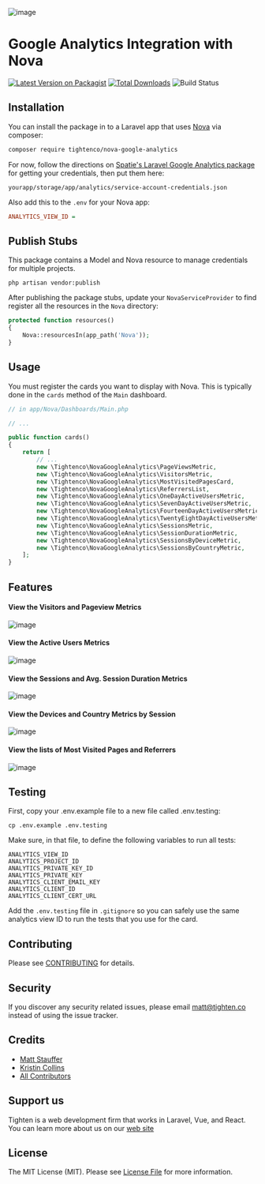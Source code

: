 ![image](https://repository-images.githubusercontent.com/145988439/fe2db000-7296-11eb-85c9-0c4d22f99125)

# Google Analytics Integration with Nova

[![Latest Version on Packagist](https://img.shields.io/packagist/v/tightenco/nova-google-analytics.svg?style=flat-square)](https://packagist.org/packages/tightenco/nova-google-analytics)
[![Total Downloads](https://img.shields.io/packagist/dt/tightenco/nova-google-analytics.svg?style=flat-square)](https://packagist.org/packages/tightenco/nova-google-analytics)
![Build Status](https://github.com/tighten/nova-google-analytics/actions/workflows/run-tests.yml/badge.svg)


## Installation

You can install the package in to a Laravel app that uses [Nova](https://nova.laravel.com) via composer:

```bash
composer require tightenco/nova-google-analytics
```

For now, follow the directions
on [Spatie's Laravel Google Analytics package](https://github.com/spatie/laravel-analytics) for getting your
credentials, then put them here:

```
yourapp/storage/app/analytics/service-account-credentials.json
```

Also add this to the `.env` for your Nova app:

```ini
ANALYTICS_VIEW_ID =
```

## Publish Stubs

This package contains a Model and Nova resource to manage credentials for multiple projects.

```
php artisan vendor:publish
```

After publishing the package stubs, update your `NovaServiceProvider` to find register all the resources in the `Nova`
directory:

```php
protected function resources()
{
    Nova::resourcesIn(app_path('Nova'));
}
```

## Usage

You must register the cards you want to display with Nova. This is typically done in the `cards` method of the `Main`
dashboard.

```php
// in app/Nova/Dashboards/Main.php

// ...

public function cards()
{
    return [
        // ...
        new \Tightenco\NovaGoogleAnalytics\PageViewsMetric,
        new \Tightenco\NovaGoogleAnalytics\VisitorsMetric,
        new \Tightenco\NovaGoogleAnalytics\MostVisitedPagesCard,
        new \Tightenco\NovaGoogleAnalytics\ReferrersList,
        new \Tightenco\NovaGoogleAnalytics\OneDayActiveUsersMetric,
        new \Tightenco\NovaGoogleAnalytics\SevenDayActiveUsersMetric,
        new \Tightenco\NovaGoogleAnalytics\FourteenDayActiveUsersMetric,
        new \Tightenco\NovaGoogleAnalytics\TwentyEightDayActiveUsersMetric,
        new \Tightenco\NovaGoogleAnalytics\SessionsMetric,
        new \Tightenco\NovaGoogleAnalytics\SessionDurationMetric,
        new \Tightenco\NovaGoogleAnalytics\SessionsByDeviceMetric,
        new \Tightenco\NovaGoogleAnalytics\SessionsByCountryMetric,
    ];
}
```

## Features

#### View the Visitors and Pageview Metrics

![image](https://user-images.githubusercontent.com/7070136/179579307-e61c4fe4-0e70-482d-8939-3a47bc90b604.png)

#### View the Active Users Metrics

![image](https://user-images.githubusercontent.com/7070136/179579376-06054344-ae64-4452-913b-2196f744f41c.png)

#### View the Sessions and Avg. Session Duration Metrics

![image](https://user-images.githubusercontent.com/7070136/179579480-e2e9cbc6-beea-47d8-9268-a68eac90a436.png)

#### View the Devices and Country Metrics by Session

![image](https://user-images.githubusercontent.com/7070136/179579608-61cde3e7-4159-4025-a925-3a2940e94ed6.png)

#### View the lists of Most Visited Pages and Referrers

![image](https://user-images.githubusercontent.com/7070136/179579542-9e60e6a4-53d6-4d40-a9f9-d9aeb3cec791.png)

## Testing

First, copy your .env.example file to a new file called .env.testing:

```
cp .env.example .env.testing
```

Make sure, in that file, to define the following variables to run all tests:

```
ANALYTICS_VIEW_ID
ANALYTICS_PROJECT_ID
ANALYTICS_PRIVATE_KEY_ID
ANALYTICS_PRIVATE_KEY
ANALYTICS_CLIENT_EMAIL_KEY
ANALYTICS_CLIENT_ID
ANALYTICS_CLIENT_CERT_URL
```

Add the `.env.testing` file in `.gitignore` so you can safely use the same analytics view ID to run the tests that you use for the card.

## Contributing

Please see [CONTRIBUTING](CONTRIBUTING.md) for details.

## Security

If you discover any security related issues, please email matt@tighten.co instead of using the issue tracker.

## Credits

- [Matt Stauffer](https://github.com/mattstauffer)
- [Kristin Collins](https://github.com/krievley)
- [All Contributors](https://github.com/tighten/nova-google-analytics/graphs/contributors)

## Support us

Tighten is a web development firm that works in Laravel, Vue, and React. You can learn more about us on our [web site](https://tighten.co/)

## License

The MIT License (MIT). Please see [License File](LICENSE.md) for more information.
